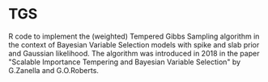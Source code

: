 # TGS
R code to implement the (weighted) Tempered Gibbs Sampling algorithm in the context of Bayesian Variable Selection models with spike and slab prior and Gaussian likelihood. The algorithm was introduced in 2018 in the paper  "Scalable Importance Tempering and Bayesian Variable Selection" by G.Zanella and G.O.Roberts.

